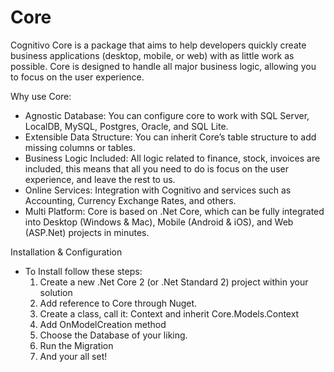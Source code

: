 # Core
Cognitivo Core is a package that aims to help developers quickly create business applications (desktop, mobile, or web) with as little work as possible. Core is designed to handle all major business logic, allowing you to focus on the user experience.

Why use Core:
- Agnostic Database: You can configure core to work with SQL Server, LocalDB, MySQL, Postgres, Oracle, and SQL Lite.
- Extensible Data Structure: You can inherit Core’s table structure to add missing columns or tables.
- Business Logic Included: All logic related to finance, stock, invoices are included, this means that all you need to do is focus on the user experience, and leave the rest to us.
- Online Services: Integration with Cognitivo and services such as Accounting, Currency Exchange Rates, and others.
- Multi Platform: Core is based on .Net Core, which can be fully integrated into Desktop (Windows & Mac), Mobile (Android & iOS), and Web (ASP.Net) projects in minutes.

Installation & Configuration
- To Install follow these steps:
	1. Create a new .Net Core 2 (or .Net Standard 2) project within your solution
	2. Add reference to Core through Nuget.
	2. Create a class, call it: Context and inherit Core.Models.Context
	3. Add OnModelCreation method
	4. Choose the Database of your liking.
	5. Run the Migration
	6. And your all set!
